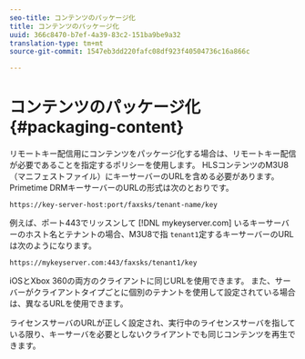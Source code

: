 ```yaml
---
seo-title: コンテンツのパッケージ化
title: コンテンツのパッケージ化
uuid: 366c8470-b7ef-4a39-83c2-151ba9be9a32
translation-type: tm+mt
source-git-commit: 1547eb3dd220fafc08df923f40504736c16a866c

---
```



# コンテンツのパッケージ化{#packaging-content}

リモートキー配信用にコンテンツをパッケージ化する場合は、リモートキー配信が必要であることを指定するポリシーを使用します。 HLSコンテンツのM3U8（マニフェストファイル）にキーサーバーのURLを含める必要があります。 Primetime DRMキーサーバーのURLの形式は次のとおりです。

```
https://key-server-host:port/faxsks/tenant-name/key
```

例えば、ポート443でリッスンして [!DNL mykeyserver.com] いるキーサーバーのホスト名とテナントの場合、M3U8で指 `tenant1`定するキーサーバーのURLは次のようになります。

```
https://mykeyserver.com:443/faxsks/tenant1/key
```

iOSとXbox 360の両方のクライアントに同じURLを使用できます。 また、サーバーがクライアントタイプごとに個別のテナントを使用して設定されている場合は、異なるURLを使用できます。

ライセンスサーバのURLが正しく設定され、実行中のライセンスサーバを指している限り、キーサーバを必要としないクライアントでも同じコンテンツを再生できます。
